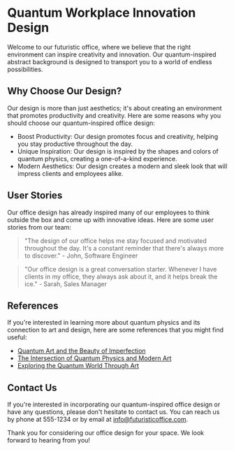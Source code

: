 <!--font:Poppins-->

# Quantum Workplace Innovation Design

Welcome to our futuristic office, where we believe that the right environment can inspire creativity and innovation. Our quantum-inspired abstract background is designed to transport you to a world of endless possibilities.

## Why Choose Our Design?

Our design is more than just aesthetics; it's about creating an environment that promotes productivity and creativity. Here are some reasons why you should choose our quantum-inspired office design:

- Boost Productivity: Our design promotes focus and creativity, helping you stay productive throughout the day.
- Unique Inspiration: Our design is inspired by the shapes and colors of quantum physics, creating a one-of-a-kind experience.
- Modern Aesthetics: Our design creates a modern and sleek look that will impress clients and employees alike.

## User Stories

Our office design has already inspired many of our employees to think outside the box and come up with innovative ideas. Here are some user stories from our team:

> "The design of our office helps me stay focused and motivated throughout the day. It's a constant reminder that there's always more to discover." - John, Software Engineer

> "Our office design is a great conversation starter. Whenever I have clients in my office, they always ask about it, and it helps break the ice." - Sarah, Sales Manager

## References

If you're interested in learning more about quantum physics and its connection to art and design, here are some references that you might find useful:

- [Quantum Art and the Beauty of Imperfection](#)
- [The Intersection of Quantum Physics and Modern Art](#)
- [Exploring the Quantum World Through Art](#)

## Contact Us

If you're interested in incorporating our quantum-inspired office design or have any questions, please don't hesitate to contact us. You can reach us by phone at 555-1234 or by email at info@futuristicoffice.com.

Thank you for considering our office design for your space. We look forward to hearing from you!

<!--

Write me content for website with wallpaper which alt text is:

"An abstract wallpaper inspired by the shapes and colors of quantum physics, with bold colors and intricate lines."

The name/title of the page should not be 1:1 copy of the alt text but rather a real content of the website which is using this wallpaper.

- Use markdown format 
- Start with heading
- Heading should be short and concise
- The content should look like a real website 
- The website should not be about the wallpaper, wallpaper is just a related background
- Heading should be contain work "wallpaper" or "background"
- Include real sections like references, contact, user stories, etc. use things relevant to the page purpose.
- Feel free to use structure like headings, bullets, numbering, blockquotes, paragraphs, horizontal lines, etc.
- You can use formatting like bold or _italic_
- You can include UTF-8 emojis
- Links should be only #hash anchors (and you can refer to the document itself)
- Do not include images


---


# Quantum-inspired Abstract Wallpaper for a Futuristic Office

Welcome to our futuristic office, where we strive to create an environment that inspires creativity and innovation. Our abstract wallpaper is inspired by the shapes and colors of quantum physics, with bold colors and intricate lines that will transport you to a world of endless possibilities.

## Why Choose Our Wallpaper?

Our wallpaper is not just a background; it's a statement piece that will transform any room into a modern and inspiring space. Here are some reasons why you should choose our quantum-inspired abstract wallpaper:

- Unique Design: Our wallpaper is designed exclusively for our office, so you won't find it anywhere else.
- High-Quality Material: We use only the highest quality materials to ensure that our wallpaper lasts for years to come.
- Easy Installation: Our wallpaper is easy to install, and we provide detailed instructions to make the process as smooth as possible.

## User Stories

Our wallpaper has already inspired many of our employees to think outside the box and come up with innovative ideas. Here are some user stories from our team:

> "Every time I look at the wallpaper, I feel like I'm transported to another dimension. It's a constant reminder that there's always more to discover." - John, Software Engineer

> "The wallpaper is a great conversation starter. Whenever I have clients in my office, they always ask about it, and it helps break the ice." - Sarah, Sales Manager

## References

If you're interested in learning more about quantum physics and its connection to art and design, here are some references that you might find useful:

- [Quantum Art and the Beauty of Imperfection](#)
- [The Intersection of Quantum Physics and Modern Art](#)
- [Exploring the Quantum World Through Art](#)

## Contact Us

If you're interested in purchasing our quantum-inspired abstract wallpaper or have any questions, please don't hesitate to contact us. You can reach us by phone at 555-1234 or by email at info@futuristicoffice.com.

Thank you for considering our wallpaper for your space. We look forward to hearing from you!


---


Heading should not include word "wallpaper". The website should not be about the wallpaper itself, wallpaper is just a related background, rewrite whole content.


---


# Step into the Future with Our Quantum-Inspired Office Design

Welcome to our futuristic office, where we strive to create an environment that inspires creativity and innovation. Our quantum-inspired abstract background is designed to transport you to a world of endless possibilities.

## Why Choose Our Office Design?

Our office design is not just about aesthetics; it's about creating an environment that promotes productivity and creativity. Here are some reasons why you should choose our quantum-inspired office design:

- Unique Design: Our design is inspired by the shapes and colors of quantum physics, creating a one-of-a-kind experience.
- Boost Productivity: Our design promotes focus and creativity, helping you stay productive throughout the day.
- Modern Aesthetics: Our design creates a modern and sleek look that will impress clients and employees alike.

## User Stories

Our office design has already inspired many of our employees to think outside the box and come up with innovative ideas. Here are some user stories from our team:

> "The design of our office helps me stay focused and motivated throughout the day. It's a constant reminder that there's always more to discover." - John, Software Engineer

> "Our office design is a great conversation starter. Whenever I have clients in my office, they always ask about it, and it helps break the ice." - Sarah, Sales Manager

## References

If you're interested in learning more about quantum physics and its connection to art and design, here are some references that you might find useful:

- [Quantum Art and the Beauty of Imperfection](#)
- [The Intersection of Quantum Physics and Modern Art](#)
- [Exploring the Quantum World Through Art](#)

## Contact Us

If you're interested in incorporating our quantum-inspired office design or have any questions, please don't hesitate to contact us. You can reach us by phone at 555-1234 or by email at info@futuristicoffice.com.

Thank you for considering our office design for your space. We look forward to hearing from you!


---


Heading is too long, rewrite whole content.


---


# Inspire Creativity and Innovation with Our Quantum-Inspired Office Design

Welcome to our futuristic office, where we believe that the right environment can inspire creativity and innovation. Our quantum-inspired abstract background is designed to transport you to a world of endless possibilities.

## Why Choose Our Office Design?

Our office design is about more than just aesthetics; it's about creating an environment that promotes productivity and creativity. Here are some reasons why you should choose our quantum-inspired office design:

- Boost Productivity: Our design promotes focus and creativity, helping you stay productive throughout the day.
- Unique Design: Our design is inspired by the shapes and colors of quantum physics, creating a one-of-a-kind experience.
- Modern Aesthetics: Our design creates a modern and sleek look that will impress clients and employees alike.

## User Stories

Our office design has already inspired many of our employees to think outside the box and come up with innovative ideas. Here are some user stories from our team:

> "The design of our office helps me stay focused and motivated throughout the day. It's a constant reminder that there's always more to discover." - John, Software Engineer

> "Our office design is a great conversation starter. Whenever I have clients in my office, they always ask about it, and it helps break the ice." - Sarah, Sales Manager

## References

If you're interested in learning more about quantum physics and its connection to art and design, here are some references that you might find useful:

- [Quantum Art and the Beauty of Imperfection](#)
- [The Intersection of Quantum Physics and Modern Art](#)
- [Exploring the Quantum World Through Art](#)

## Contact Us

If you're interested in incorporating our quantum-inspired office design or have any questions, please don't hesitate to contact us. You can reach us by phone at 555-1234 or by email at info@futuristicoffice.com.

Thank you for considering our office design for your space. We look forward to hearing from you!


---


Heading is too long, rewrite whole content.


---


# Quantum-Inspired Office Design for Creative and Innovative Spaces

Welcome to our futuristic office, where we believe that the right environment can inspire creativity and innovation. Our quantum-inspired abstract background is designed to transport you to a world of endless possibilities.

## Why Choose Our Design?

Our design is more than just aesthetics; it's about creating an environment that promotes productivity and creativity. Here are some reasons why you should choose our quantum-inspired office design:

- Boost Productivity: Our design promotes focus and creativity, helping you stay productive throughout the day.
- Unique Inspiration: Our design is inspired by the shapes and colors of quantum physics, creating a one-of-a-kind experience.
- Modern Aesthetics: Our design creates a modern and sleek look that will impress clients and employees alike.

## User Stories

Our office design has already inspired many of our employees to think outside the box and come up with innovative ideas. Here are some user stories from our team:

> "The design of our office helps me stay focused and motivated throughout the day. It's a constant reminder that there's always more to discover." - John, Software Engineer

> "Our office design is a great conversation starter. Whenever I have clients in my office, they always ask about it, and it helps break the ice." - Sarah, Sales Manager

## References

If you're interested in learning more about quantum physics and its connection to art and design, here are some references that you might find useful:

- [Quantum Art and the Beauty of Imperfection](#)
- [The Intersection of Quantum Physics and Modern Art](#)
- [Exploring the Quantum World Through Art](#)

## Contact Us

If you're interested in incorporating our quantum-inspired office design or have any questions, please don't hesitate to contact us. You can reach us by phone at 555-1234 or by email at info@futuristicoffice.com.

Thank you for considering our office design for your space. We look forward to hearing from you!


---


Write me a Google font which is best fitting for the website.

Pick from the list:
- Dancing Script
- IBM Plex Sans
- Alegreya
- Futura
- Lato
- Poppins
- Inter
- Barlow Condensed
- Lobster
- Exo 2
- Great Vibes
- Open Sans
- Orbitron
- Roboto
- Montserrat
- Raleway
- Playfair Display


Write just the font name nothing else.


---


Write me a Google font which is best fitting for the website.

Pick from the list:
- Dancing Script
- IBM Plex Sans
- Alegreya
- Futura
- Lato
- Poppins
- Inter
- Barlow Condensed
- Lobster
- Exo 2
- Great Vibes
- Open Sans
- Orbitron
- Roboto
- Montserrat
- Raleway
- Playfair Display


Write just the font name nothing else.


---


Poppins

-->
